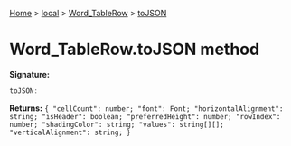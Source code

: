 [Home](./index) &gt; [local](local.md) &gt; [Word\_TableRow](local.word_tablerow.md) &gt; [toJSON](local.word_tablerow.tojson.md)

# Word\_TableRow.toJSON method


**Signature:**
```javascript
toJSON:
```
**Returns:** `{
            "cellCount": number;
            "font": Font;
            "horizontalAlignment": string;
            "isHeader": boolean;
            "preferredHeight": number;
            "rowIndex": number;
            "shadingColor": string;
            "values": string[][];
            "verticalAlignment": string;
        }`

